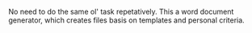 No need to do the same ol' task repetatively.
This a word document generator, which creates files basis on templates and personal criteria.
